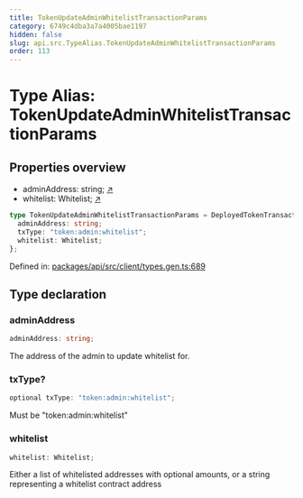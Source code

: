 ```yaml
---
title: TokenUpdateAdminWhitelistTransactionParams
category: 6749c4dba3a7a4005bae1197
hidden: false
slug: api.src.TypeAlias.TokenUpdateAdminWhitelistTransactionParams
order: 113
---
```


# Type Alias: TokenUpdateAdminWhitelistTransactionParams

## Properties overview

- adminAddress:  string; [↗](#adminaddress)
- whitelist:  Whitelist; [↗](#whitelist)

```ts
type TokenUpdateAdminWhitelistTransactionParams = DeployedTokenTransactionBaseParams & {
  adminAddress: string;
  txType: "token:admin:whitelist";
  whitelist: Whitelist;
};
```

Defined in: [packages/api/src/client/types.gen.ts:689](https://github.com/zkcloudworker/minatokens-lib/blob/main/packages/api/src/client/types.gen.ts#L689)

## Type declaration

### adminAddress

```ts
adminAddress: string;
```

The address of the admin to update whitelist for.

### txType?

```ts
optional txType: "token:admin:whitelist";
```

Must be "token:admin:whitelist"

### whitelist

```ts
whitelist: Whitelist;
```

Either a list of whitelisted addresses with optional amounts, or a string representing a whitelist contract address

